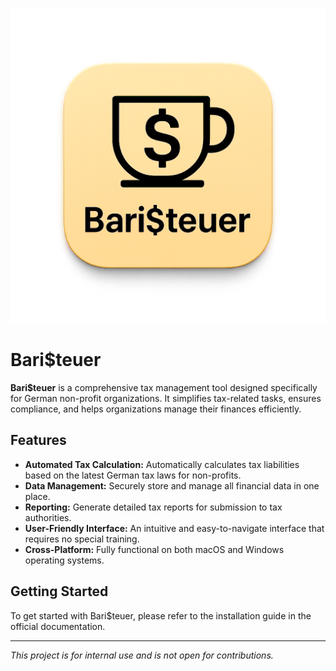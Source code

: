 ![Bari$teuer Logo](./logo.png)

# Bari$teuer

**Bari$teuer** is a comprehensive tax management tool designed specifically for German non-profit organizations. It simplifies tax-related tasks, ensures compliance, and helps organizations manage their finances efficiently.

## Features

- **Automated Tax Calculation:** Automatically calculates tax liabilities based on the latest German tax laws for non-profits.
- **Data Management:** Securely store and manage all financial data in one place.
- **Reporting:** Generate detailed tax reports for submission to tax authorities.
- **User-Friendly Interface:** An intuitive and easy-to-navigate interface that requires no special training.
- **Cross-Platform:** Fully functional on both macOS and Windows operating systems.

## Getting Started

To get started with Bari$teuer, please refer to the installation guide in the official documentation.

---

*This project is for internal use and is not open for contributions.*
